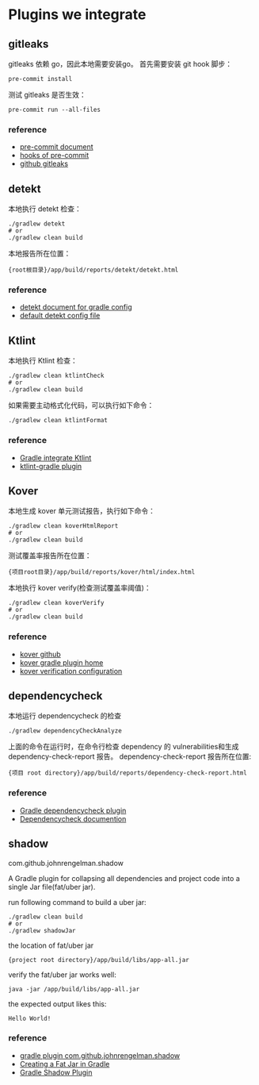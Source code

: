# Plugins we integrate
## gitleaks
gitleaks 依赖 go，因此本地需要安装go。
首先需要安装 git hook 脚步：
```shell
pre-commit install
```
测试 gitleaks 是否生效：
```shell
pre-commit run --all-files
```
### reference
- [pre-commit document](https://pre-commit.com/)
- [hooks of pre-commit](https://pre-commit.com/hooks.html)
- [github gitleaks](https://github.com/gitleaks/gitleaks)

## detekt
本地执行 detekt 检查：
```shell
./gradlew detekt 
# or
./gradlew clean build
```
本地报告所在位置：
```text
{root根目录}/app/build/reports/detekt/detekt.html
```
### reference
- [detekt document for gradle config](https://detekt.dev/docs/gettingstarted/gradle)
- [default detekt config file](https://github.com/detekt/detekt/blob/main/detekt-core/src/main/resources/default-detekt-config.yml)

## Ktlint
本地执行 Ktlint 检查：
```shell
./gradlew clean ktlintCheck
# or
./gradlew clean build
```
如果需要主动格式化代码，可以执行如下命令：
```shell
./gradlew clean ktlintFormat
```
### reference
- [Gradle integrate Ktlint](https://pinterest.github.io/ktlint/0.50.0/install/integrations/)
- [ktlint-gradle plugin](https://github.com/jlleitschuh/ktlint-gradle)

## Kover
本地生成 kover 单元测试报告，执行如下命令：
```shell
./gradlew clean koverHtmlReport
# or
./gradlew clean build
```
测试覆盖率报告所在位置：
```text
{项目root目录}/app/build/reports/kover/html/index.html
```
本地执行 kover verify(检查测试覆盖率阈值)：
```shell
./gradlew clean koverVerify
# or
./gradlew clean build
```
### reference
- [kover github](https://github.com/Kotlin/kotlinx-kover)
- [kover gradle plugin home](https://kotlin.github.io/kotlinx-kover/gradle-plugin/)
- [kover verification configuration](https://kotlin.github.io/kotlinx-kover/gradle-plugin/configuring#verification)

## dependencycheck
本地运行 dependencycheck 的检查
```shell
./gradlew dependencyCheckAnalyze
```
上面的命令在运行时，在命令行检查 dependency 的 vulnerabilities和生成 dependency-check-report 报告。
dependency-check-report 报告所在位置:
```shell
{项目 root directory}/app/build/reports/dependency-check-report.html
```

### reference
- [Gradle dependencycheck plugin](https://plugins.gradle.org/plugin/org.owasp.dependencycheck)
- [Dependencycheck documention](http://jeremylong.github.io/DependencyCheck/dependency-check-gradle/index.html)
## shadow
com.github.johnrengelman.shadow

A Gradle plugin for collapsing all dependencies and project code into a single Jar file(fat/uber jar).

run following command to build a uber jar:
```shell
./gradlew clean build
# or
./gradlew shadowJar
```
the location of fat/uber jar
```text
{project root directory}/app/build/libs/app-all.jar
```
verify the fat/uber jar works well:
```shell
java -jar /app/build/libs/app-all.jar
```
the expected output likes this:
```text
Hello World!
```
### reference
- [gradle plugin com.github.johnrengelman.shadow](https://plugins.gradle.org/plugin/com.github.johnrengelman.shadow)
- [Creating a Fat Jar in Gradle](https://www.baeldung.com/gradle-fat-jar)
- [Gradle Shadow Plugin](https://imperceptiblethoughts.com/shadow/)
